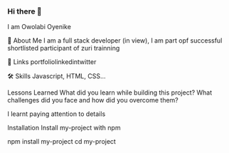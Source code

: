 ### Hi there 👋

<!--
**Ooyenike/Ooyenike** is a ✨ _special_ ✨ repository because its `README.md` (this file) appears on your GitHub profile.

Here are some ideas to get you started:

- 🔭 I’m currently working on ...
- 🌱 I’m currently learning ...
- 👯 I’m looking to collaborate on ...
- 🤔 I’m looking for help with ...
- 💬 Ask me about ...
- 📫 How to reach me: ...
- 😄 Pronouns: ...
- ⚡ Fun fact: ...
-->

I am Owolabi Oyenike

🚀 About Me
I am a full stack developer (in view), I am part opf successful shortlisted participant of zuri trainning

🔗 Links
portfoliolinkedintwitter

🛠 Skills
Javascript, HTML, CSS...

Lessons Learned
What did you learn while building this project? What challenges did you face and how did you overcome them?

I learnt paying attention to details

Installation
Install my-project with npm

  npm install my-project
  cd my-project
